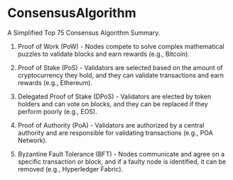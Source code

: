 # ConsensusAlgorithm

A Simplified Top 75 Consensus Algorithm Summary.

1. Proof of Work (PoW) - Nodes compete to solve complex mathematical puzzles to validate blocks and earn rewards (e.g., Bitcoin).

2. Proof of Stake (PoS) - Validators are selected based on the amount of cryptocurrency they hold, and they can validate transactions and earn rewards (e.g., Ethereum).

3. Delegated Proof of Stake (DPoS) - Validators are elected by token holders and can vote on blocks, and they can be replaced if they perform poorly (e.g., EOS).

4. Proof of Authority (PoA) - Validators are authorized by a central authority and are responsible for validating transactions (e.g., POA Network).

5. Byzantine Fault Tolerance (BFT) - Nodes communicate and agree on a specific transaction or block, and if a faulty node is identified, it can be removed (e.g., Hyperledger Fabric).
